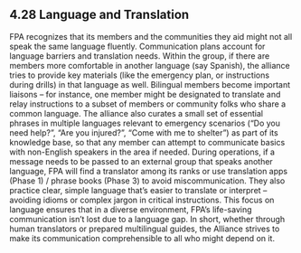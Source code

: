 ## 4.28 Language and Translation

FPA recognizes that its members and the communities they aid might not all speak the same language fluently. Communication plans account for language barriers and translation needs. Within the group, if there are members more comfortable in another language (say Spanish), the alliance tries to provide key materials (like the emergency plan, or instructions during drills) in that language as well. Bilingual members become important liaisons – for instance, one member might be designated to translate and relay instructions to a subset of members or community folks who share a common language. The alliance also curates a small set of essential phrases in multiple languages relevant to emergency scenarios (“Do you need help?”, “Are you injured?”, “Come with me to shelter”) as part of its knowledge base, so that any member can attempt to communicate basics with non-English speakers in the area if needed. During operations, if a message needs to be passed to an external group that speaks another language, FPA will find a translator among its ranks or use translation apps (Phase 1) / phrase books (Phase 3) to avoid miscommunication. They also practice clear, simple language that’s easier to translate or interpret – avoiding idioms or complex jargon in critical instructions. This focus on language ensures that in a diverse environment, FPA’s life-saving communication isn’t lost due to a language gap. In short, whether through human translators or prepared multilingual guides, the Alliance strives to make its communication comprehensible to all who might depend on it.